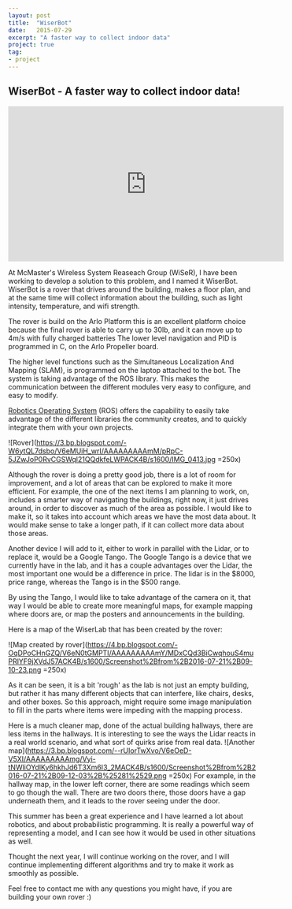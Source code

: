```yaml
---
layout: post
title:  "WiserBot"
date:   2015-07-29
excerpt: "A faster way to collect indoor data"
project: true
tag:
- project
---
```


## WiserBot - A faster way to collect indoor data!
<iframe width="560" height="315" src="https://www.youtube.com/embed/zxxfx1js2aI" frameborder="0" allowfullscreen></iframe>

At McMaster's Wireless System Reaseach Group (WiSeR), I have been working to develop a solution to this problem, and I named it WiserBot. 
WiserBot is a rover that drives around the building, makes a floor plan, and at the same time will collect information about the building, such as light intensity, temperature, and wifi strength.

The rover is build on the Arlo Platform this is an excellent platform choice because the final rover is able to carry up to 30lb, and it can move up to 4m/s with fully charged batteries
The lower level navigation and PID is programmed in C, on the Arlo Propeller board.

The higher level functions such as the Simultaneous Localization And Mapping (SLAM), is programmed on the laptop attached to the bot. 
The system is taking advantage of the ROS library. This makes the communication between the different modules very easy to configure, and easy to modify.

[Robotics Operating System](http://www.ros.org/) (ROS) offers the capability to easily take advantage of the different libraries the community creates, and to quickly integrate them with your own projects.

![Rover](https://3.bp.blogspot.com/-W6ytQL7dsbo/V6eMUiH_wrI/AAAAAAAAAmM/pRpC-5JZwJoP0RvCGSWql21QQdkfeLWPACK4B/s1600/IMG_0413.jpg =250x)

Although the rover is doing a pretty good job, there is a lot of room for improvement, and a lot of areas that can be explored to make it more efficient.
For example, the one of the next items I am planning to work, on, includes a smarter way of navigating the buildings, right now, it just drives around, in order to discover as much of the area as possible.
I would like to make it, so it takes into account which areas we have the most data about. It would make sense to take a longer path, if it can collect more data about those areas.

Another device I will add to it, either to work in parallel with the Lidar, or to replace it, would be a Google Tango.
The Google Tango is a device that we currently have in the lab, and it has a couple advantages over the Lidar, the most important one would be a difference in price. The lidar is in the $8000, price range, whereas the Tango is in the $500 range.

By using the Tango, I would like to take advantage of the camera on it, that way I would be able to create more meaningful maps, for example mapping where doors are, or map the posters and announcements in the building.

Here is a map of the WiserLab that has been created by the rover:

![Map created by rover](https://4.bp.blogspot.com/-OqDPoCHnGZQ/V6eN0tGMPTI/AAAAAAAAAmY/MDxCQd3BiCwqhouS4muPRlYF9jXVdJ57ACK4B/s1600/Screenshot%2Bfrom%2B2016-07-21%2B09-10-23.png =250x)

As it can be seen, it is a bit 'rough' as the lab is not just an empty building, but rather it has many different objects that can interfere, like chairs, desks, and other boxes. So this approach, might require some image manipulation to fill in the parts where items were impeding with the mapping process.

Here is a much cleaner map, done of the actual building hallways, there are less items in the hallways.
It is interesting to see the ways the Lidar reacts in a real world scenario, and what sort of quirks arise from real data.
![Another map](https://3.bp.blogspot.com/--rUIorTwXvo/V6eOeD-V5XI/AAAAAAAAAmg/Vyi-tNWliOYdlKy6hkhJd6T3Xm6I3_2MACK4B/s1600/Screenshot%2Bfrom%2B2016-07-21%2B09-12-03%2B%25281%2529.png =250x)
For example, in the hallway map, in the lower left corner, there are some readings which seem to go though the wall. There are two doors there, those doors have a gap underneath them, and it leads to the rover seeing under the door.

This summer has been a great experience and I have learned a lot about robotics, and about probabilistic programming.
It is really a powerful way of representing a model, and I can see how it would be used in other situations as well.

Thought the next year, I will continue working on the rover, and I will continue implementing different algorithms and try to make it work as smoothly as possible.

Feel free to contact me with any questions you might have, if you are building your own rover :)
